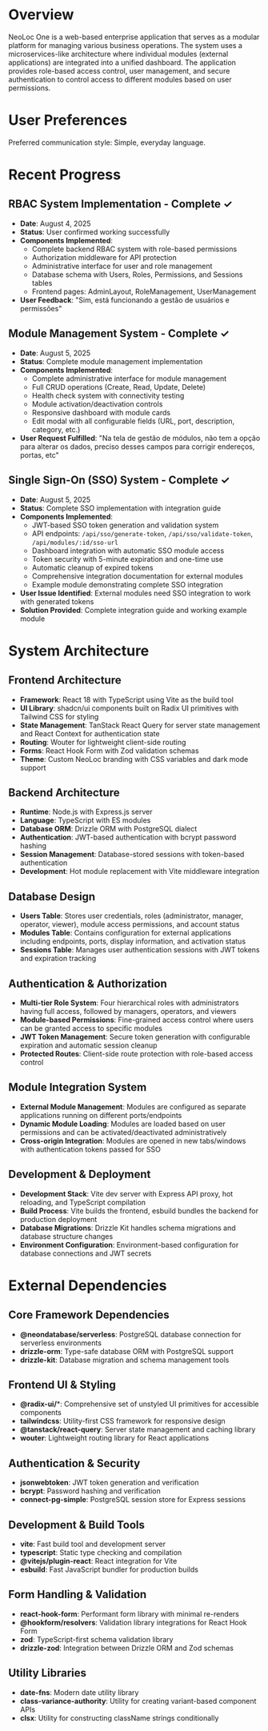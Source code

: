 # Overview

NeoLoc One is a web-based enterprise application that serves as a modular platform for managing various business operations. The system uses a microservices-like architecture where individual modules (external applications) are integrated into a unified dashboard. The application provides role-based access control, user management, and secure authentication to control access to different modules based on user permissions.

# User Preferences

Preferred communication style: Simple, everyday language.

# Recent Progress

## RBAC System Implementation - Complete ✓
- **Date**: August 4, 2025
- **Status**: User confirmed working successfully
- **Components Implemented**:
  - Complete backend RBAC system with role-based permissions
  - Authorization middleware for API protection
  - Administrative interface for user and role management
  - Database schema with Users, Roles, Permissions, and Sessions tables
  - Frontend pages: AdminLayout, RoleManagement, UserManagement
- **User Feedback**: "Sim, está funcionando a gestão de usuários e permissões"

## Module Management System - Complete ✓
- **Date**: August 5, 2025
- **Status**: Complete module management implementation
- **Components Implemented**:
  - Complete administrative interface for module management
  - Full CRUD operations (Create, Read, Update, Delete)
  - Health check system with connectivity testing
  - Module activation/deactivation controls
  - Responsive dashboard with module cards
  - Edit modal with all configurable fields (URL, port, description, category, etc.)
- **User Request Fulfilled**: "Na tela de gestão de módulos, não tem a opção para alterar os dados, preciso desses campos para corrigir endereços, portas, etc"

## Single Sign-On (SSO) System - Complete ✓
- **Date**: August 5, 2025
- **Status**: Complete SSO implementation with integration guide
- **Components Implemented**:
  - JWT-based SSO token generation and validation system
  - API endpoints: `/api/sso/generate-token`, `/api/sso/validate-token`, `/api/modules/:id/sso-url`
  - Dashboard integration with automatic SSO module access
  - Token security with 5-minute expiration and one-time use
  - Automatic cleanup of expired tokens
  - Comprehensive integration documentation for external modules
  - Example module demonstrating complete SSO integration
- **User Issue Identified**: External modules need SSO integration to work with generated tokens
- **Solution Provided**: Complete integration guide and working example module

# System Architecture

## Frontend Architecture
- **Framework**: React 18 with TypeScript using Vite as the build tool
- **UI Library**: shadcn/ui components built on Radix UI primitives with Tailwind CSS for styling
- **State Management**: TanStack React Query for server state management and React Context for authentication state
- **Routing**: Wouter for lightweight client-side routing
- **Forms**: React Hook Form with Zod validation schemas
- **Theme**: Custom NeoLoc branding with CSS variables and dark mode support

## Backend Architecture
- **Runtime**: Node.js with Express.js server
- **Language**: TypeScript with ES modules
- **Database ORM**: Drizzle ORM with PostgreSQL dialect
- **Authentication**: JWT-based authentication with bcrypt password hashing
- **Session Management**: Database-stored sessions with token-based authentication
- **Development**: Hot module replacement with Vite middleware integration

## Database Design
- **Users Table**: Stores user credentials, roles (administrator, manager, operator, viewer), module access permissions, and account status
- **Modules Table**: Contains configuration for external applications including endpoints, ports, display information, and activation status
- **Sessions Table**: Manages user authentication sessions with JWT tokens and expiration tracking

## Authentication & Authorization
- **Multi-tier Role System**: Four hierarchical roles with administrators having full access, followed by managers, operators, and viewers
- **Module-based Permissions**: Fine-grained access control where users can be granted access to specific modules
- **JWT Token Management**: Secure token generation with configurable expiration and automatic session cleanup
- **Protected Routes**: Client-side route protection with role-based access control

## Module Integration System
- **External Module Management**: Modules are configured as separate applications running on different ports/endpoints
- **Dynamic Module Loading**: Modules are loaded based on user permissions and can be activated/deactivated administratively
- **Cross-origin Integration**: Modules are opened in new tabs/windows with authentication tokens passed for SSO

## Development & Deployment
- **Development Stack**: Vite dev server with Express API proxy, hot reloading, and TypeScript compilation
- **Build Process**: Vite builds the frontend, esbuild bundles the backend for production deployment
- **Database Migrations**: Drizzle Kit handles schema migrations and database structure changes
- **Environment Configuration**: Environment-based configuration for database connections and JWT secrets

# External Dependencies

## Core Framework Dependencies
- **@neondatabase/serverless**: PostgreSQL database connection for serverless environments
- **drizzle-orm**: Type-safe database ORM with PostgreSQL support
- **drizzle-kit**: Database migration and schema management tools

## Frontend UI & Styling
- **@radix-ui/***: Comprehensive set of unstyled UI primitives for accessible components
- **tailwindcss**: Utility-first CSS framework for responsive design
- **@tanstack/react-query**: Server state management and caching library
- **wouter**: Lightweight routing library for React applications

## Authentication & Security
- **jsonwebtoken**: JWT token generation and verification
- **bcrypt**: Password hashing and verification
- **connect-pg-simple**: PostgreSQL session store for Express sessions

## Development & Build Tools
- **vite**: Fast build tool and development server
- **typescript**: Static type checking and compilation
- **@vitejs/plugin-react**: React integration for Vite
- **esbuild**: Fast JavaScript bundler for production builds

## Form Handling & Validation
- **react-hook-form**: Performant form library with minimal re-renders
- **@hookform/resolvers**: Validation library integrations for React Hook Form
- **zod**: TypeScript-first schema validation library
- **drizzle-zod**: Integration between Drizzle ORM and Zod schemas

## Utility Libraries
- **date-fns**: Modern date utility library
- **class-variance-authority**: Utility for creating variant-based component APIs
- **clsx**: Utility for constructing className strings conditionally